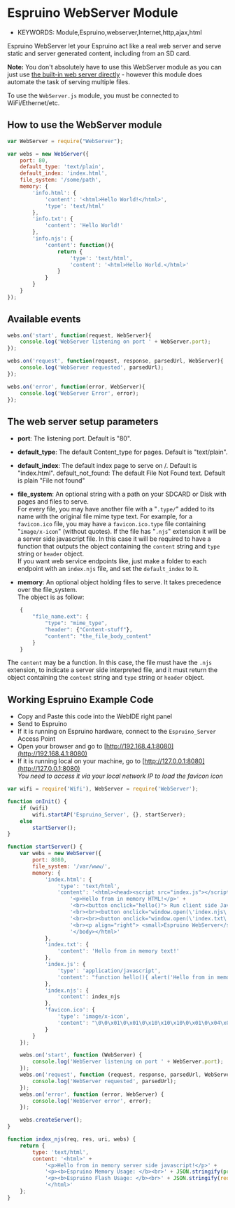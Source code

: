 <!--- Copyright (c) 2017 Allan Brazute. See the file LICENSE for copying permission. -->
Espruino WebServer Module
=========================

* KEYWORDS: Module,Espruino,webserver,Internet,http,ajax,html

Espruino WebServer let your Espruino act like a real web server and serve static and server generated content, including from an SD card.

**Note:** You don't absolutely have to use this WebServer module as you can
just use [the built-in web server directly](/Internet#server) - however this
module does automate the task of serving multiple files.

To use the `WebServer.js` module, you must be connected to WiFi/Ethernet/etc.

How to use the WebServer module
-------------------------------

```javascript
var WebServer = require("WebServer");

var webs = new WebServer({
	port: 80,
	default_type: 'text/plain',
	default_index: 'index.html',
	file_system: '/some/path',
	memory: {
		'info.html': { 
			'content': '<html>Hello World!</html>',
			'type': 'text/html'
		},
		'info.txt': { 
			'content': 'Hello World!'
		},
		'info.njs': {
			'content': function(){
				return {
					'type': 'text/html',
					'content': '<html>Hello World.</html>'
				}
			}
		}
	}
});
```


Available events
----------------

```javascript
webs.on('start', function(request, WebServer){
	console.log('WebServer listening on port ' + WebServer.port);
});

webs.on('request', function(request, response, parsedUrl, WebServer){
	console.log('WebServer requested', parsedUrl);
});

webs.on('error', function(error, WebServer){
	console.log('WebServer Error', error);
});
```


The web server setup parameters
-------------------------------

- **port**: The listening port. Default is "80".

- **default_type**: The default Content_type for pages. Default is "text/plain".

- **default_index**: The default index page to serve on /. Default is "index.html".
default_not_found: The default File Not Found text. Default is plain "File not found"

- **file_system**: An optional string with a path on your SDCARD or Disk with pages and files to serve.<br> 
For every file, you may have another file with a "`.type/`" added to its name with the original file mime type text. For example, for a `favicon.ico` file, you may have a `favicon.ico.type` file containing "`image/x-icon`" (without quotes).
If the file has "`.njs`" extension it will be a server side javascript file. In this case it will be required to have a function that outputs the object containing the `content` string and `type` string or `header` object.<br> 
If you want web service endpoints like, just make a folder to each endpoint with an `index.njs` file, and set the `default_index` to it.

- **memory**: An optional object holding files to serve. It takes precedence over the file_system. <br>
The object is as follow: 
```js
	{
		"file_name.ext": {
			"type": "mime_type",
			"header": {"Content-stuff"},
			"content": "the_file_body_content"
		}
	}
```
The `content` may be a function. In this case, the file must have the `.njs` extension, to indicate a server side interpreted file, and it must return the object containing the `content` string and `type` string or `header` object.



Working Espruino Example Code
-----------------------------

- Copy and Paste this code into the WebIDE right panel
- Send to Espruino
- If it is running on Espruino hardware, connect to the `Espruino_Server` Access Point
- Open your browser and go to [http://192.168.4.1:8080](http://192.168.4.1:8080) 
- If it is running local on your machine, go to [http://127.0.0.1:8080](http://127.0.0.1:8080)<br>
*You need to access it via your local network IP to load the favicon icon*

```javascript
var wifi = require('Wifi'), WebServer = require('WebServer');

function onInit() {
	if (wifi)
		wifi.startAP('Espruino_Server', {}, startServer);
	else
		startServer();
}

function startServer() {
	var webs = new WebServer({
		port: 8080,
		file_system: '/var/www/',
		memory: {
			'index.html': { 
				'type': 'text/html',
				'content': '<html><head><script src="index.js"></script></head><body>' +
					'<p>Hello from in memory HTML!</p>' +
					'<br><button onclick="hello()"> Run client side JavaScript</button>' +
					'<br><br><button onclick="window.open(\'index.njs\', \'_top\')"> Run server side JavaScript</button>' +
					'<br><br><button onclick="window.open(\'index.txt\', \'_top\')"> Go to a simple text</button>' +
					'<br><p align="right"> <small>Espruino WebServer</small> </p>' +
					'</body></html>'
			},
			'index.txt': { 
				'content': 'Hello from in memory text!'
			},
			'index.js': {
				'type': 'application/javascript',
				'content': "function hello(){ alert('Hello from in memory client side javascript'); }",
			},
			'index.njs': {
				'content': index_njs
			},
			'favicon.ico': {
				'type': 'image/x-icon',
				'content': "\0\0\x01\0\x01\0\x10\x10\x10\0\x01\0\x04\x00\xf0\0\0\0\x16\0\0\x00\x89PNG\x0d\x0a\x1a\x0a\0\0\0\x0dIHDR\0\0\0\x10\0\0\0\x10\x08\x06\0\0\0\x1f\xf3\xffa\0\0\x00\xb7IDAT8\x8d\xa5S\xc1\x0d\x03!\x0csN\xb7\x91w\xcaP\xde)3\xd1G\x09\x0a\x85\xab\xa8\xea\x0f\x02\x82c\x1b0\x92x\x82\xbb\xb7:\x8f\x08D\x84\xd5\xb5\x1b\x00H\xb6>N\x04uN\x12\x92\x10\x11S\xcd]\x0b\xbf\xa9\xe9\x8a\x00\xa0I\x1a*\x06A\x97\xb7\x90\xd4\x8e$A\x12\xee\xde\xb2vR\x90$\xc8q\xf6\x03\xbc\x15Ldw]\x88zpc\xab*\x8c\x08H\xb2A\x90\x1e\x97\xce\x1bd3\x00\xb8v\x9b\xa7p\xf7\xb6\x10\x9cb\xc9\xe0Wd\x06\x17\x80v\xe2\xfb\x09\x17\x00H\xfa\x8b\xc0\xba\x9c\xe3CU\xf1\xc8@\xd2\x08fW\xf8i3?U\x12\x18z\x16\xf5A\x9ddc_\xee\xbd~e{*z\x01|\xcdnfT\x03\x0an\0\0\0\x00IEND\xaeB`\x82"
			}
		}
	});

	webs.on('start', function (WebServer) {
		console.log('WebServer listening on port ' + WebServer.port);
	});
	webs.on('request', function (request, response, parsedUrl, WebServer) {
		console.log('WebServer requested', parsedUrl);
	});
	webs.on('error', function (error, WebServer) {
		console.log('WebServer error', error);
	});

	webs.createServer();
}

function index_njs(req, res, uri, webs) {
	return {
		type: 'text/html',
		content: '<html>' + 
			'<p>Hello from in memory server side javascript!</p>' +
			'<p><b>Espruino Memory Usage: </b><br>' + JSON.stringify(process.memory()) + '</p>' + 
			'<p><b>Espruino Flash Usage: </b><br>' + JSON.stringify(require('Flash').getFree()) + '</p>' + 
			'</html>'
	};
}
```
